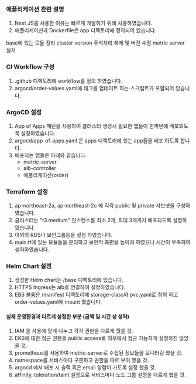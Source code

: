 ### 애플리케이션 관련 설명

1. Nest JS를 사용한 이유는 빠르게 개발하기 위해 사용하였습니다.
2. 애플리케이션과 Dockerfile은 app 디렉토리에 정의되어 있습니다.

base에 있는 모듈 정리
cluster version 주석처리 해제 및 버전 수정
metric server 설치

### CI Workflow 구성

1. .github 디렉토리에 workflow를 정의 하였습니다.
2. argocd/order-values.yaml에 태그를 업데이트 하는 스크립트가 포함되어 있습니다.

### ArgoCD 설정

1. App of Apps 패턴을 사용하여 클러스터 생성시 필요한 앱들이 한꺼번에 배포되도록 설정하였습니다.
2. argocd/app-of-apps.yaml 은 apps 디렉토리에 있는 app들을 배포 하도록 합니다.
3. 배포되는 앱들은 아래와 같습니다.
   - metric-server
   - alb-controller
   - 애플리케이션(order)

### Terraform 설정

1. ap-northeast-2a, ap-northeast-2c 에 각각 public 및 private 서브넷을 구성하였습니다.
2. 클러스터는 "t3.medium" 인스턴스를 최소 2개, 최대 3개까지 배포되도록 설정하였습니다.
3. 이외의 RDS나 보안그룹등을 설정 하였습니다.
4. main.tf에 있는 모듈들을 분리하고 보안적 측면을 높이려 하였으나 시간이 부족하여 생략하였습니다.

### Helm Chart 설정

1. 생성한 Helm chart는 /base 디렉토리에 있습니다.
2. HTTPS Ingress는 alb로 연결하여 설정하였습니다.
3. EBS 볼륨은 /manifest 디렉토리에 storage-class와 pvc.yaml로 정의 하고 order-values.yaml에 mount 했습니다.

#### 실제 운영환경과 다르게 설정한 부분 (금액 및 시간 상 생략)

1. IAM 을 사용에 맞게 나누고 각각 권한을 다르게 줬을 것.
2. EKS에 대한 접근 권한을 public access로 외부에서 접근 가능하게 설정하진 않았을 것.
3. prometheus를 사용하여 metric-server로 수집된 정보들을 모니터링 했을 것.
4. namespace를 서비스마다 구분하고 권한을 따로 부여 했을 것.
5. argocd 에서 배포 시 슬랙 혹은 email 알람이 가도록 설정 했을 것.
6. affinity, toleration/taint 설정으로 서비스마다 노드 그룹 설정을 다르게 했을 것.
